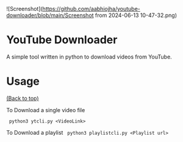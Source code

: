 ![Screenshot](https://github.com/aabhiojha/youtube-downloader/blob/main/Screenshot from 2024-06-13 10-47-32.png)
                           
# YouTube Downloader

A simple tool written in python to download videos from YouTube.

 
# Usage
[(Back to top)](#table-of-contents)

To Download a single video file

``` python3 ytcli.py <VideoLink>```

To Download a playlist
``` python3 playlistcli.py <Playlist url>```
